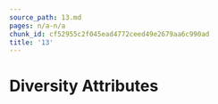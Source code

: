 ```yaml
---
source_path: 13.md
pages: n/a-n/a
chunk_id: cf52955c2f045ead4772ceed49e2679aa6c990ad
title: '13'
---
```

# Diversity Attributes
